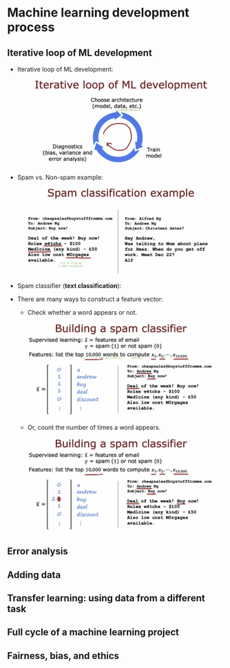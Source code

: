 # Machine learning development process

## Iterative loop of ML development

- Iterative loop of ML development:

  ![alt text](resources/notes/01.png)

- Spam vs. Non-spam example:

  ![alt text](resources/notes/02.png)

- Spam classifier (**text classification**):

- There are many ways to construct a feature vector:

  - Check whether a word appears or not.

  ![alt text](resources/notes/03.png)

  - Or, count the number of times a word appears.

  ![alt text](resources/notes/04.png)

## Error analysis

## Adding data

## Transfer learning: using data from a different task

## Full cycle of a machine learning project

## Fairness, bias, and ethics
